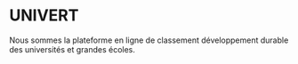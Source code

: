 # UNIVERT

Nous sommes la plateforme en ligne de classement développement durable des universités et grandes écoles. 
